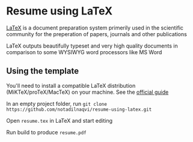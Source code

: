 # Resume using LaTeX

[LaTeX](https://www.latex-project.org/) is a document preparation system primerily used in the scientific community for the preperation of papers, journals and other publications

LaTeX outputs beautifully typeset and very high quality documents in comparison to some WYSIWYG word processors like MS Word

## Using the template

You'll need to install a compatible LaTeX distribution (MiKTeX/proTeX/MacTeX) on your machine. See the [official guide](https://www.latex-project.org/get/)

In an empty project folder, run `git clone https://github.com/notadilnaqvi/resume-using-latex.git`

Open `resume.tex` in LaTeX and start editing

Run build to produce `resume.pdf`
